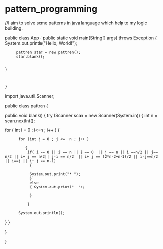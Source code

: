 # pattern_programming
//I aim to solve some patterns in java language which help to my logic building.


public class App {
    public static void main(String[] args) throws Exception {
        System.out.println("Hello, World!");

       

       

         pattren star = new pattren();
         star.blank();


    }

   
        
    }


import java.util.Scanner;

public class pattren {

 public void blank() 
 {
    try (Scanner scan = new Scanner(System.in)) {
      int n = scan.nextInt();

 for ( int i = 0 ; i<=n ; i++ )
 {

          for (int j = 0 ; j <=  n ; j++ )

             {
              if( i == 0 || i == n || j == 0  || j == n || i ==n/2 || j== n/2 || i+ j == n/2|| j-i == n/2  || i+ j == (2*n-2+n-1)/2 || i-j==n/2 || i==j || i+ j == n-1)
               {

               System.out.print("* ");
               } 
               else 
               { System.out.print("  ");

               }
                 
              } 

          System.out.println();

  }
    }

 }


   
}



